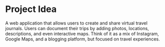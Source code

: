 # Project Idea

A web application that allows users to create and share virtual travel journals. Users can document their trips by adding photos, locations, descriptions, and even interactive maps. Think of it as a mix of Instagram, Google Maps, and a blogging platform, but focused on travel experiences.
